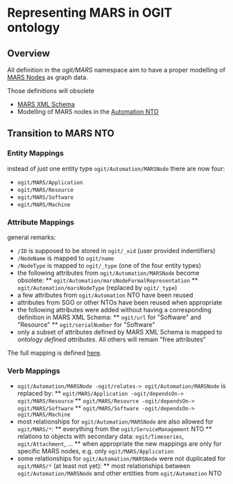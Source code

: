 # Representing MARS in OGIT ontology

## Overview

All definition in the _ogit/MARS_ namespace aim to have a proper modelling of
[MARS Nodes](https:///github.com/arago/MARS-Schema) as graph data.

Those definitions will obsolete

* [MARS XML Schema](https://github.com/arago/MARS-Schema/blob/master/schemas/MARSSchema2015.xsd)
* Modelling of MARS nodes in the [Automation NTO](../Automation/)


## Transition to MARS NTO

### Entity Mappings

instead of just one entity type `ogit/Automation/MARSNode` there are now four:

* `ogit/MARS/Application`
* `ogit/MARS/Resource`
* `ogit/MARS/Software`
* `ogit/MARS/Machine`

### Attribute Mappings

general remarks:

* `/ID` is supposed to be stored in `ogit/_xid` (user provided indentifiers)
* `/NodeName` is mapped to `ogit/name`
* `/NodeType` is mapped to `ogit/_type` (one of the four entity types)
* the following attributes from `ogit/Automation/MARSNode` become obsolete:
** `ogit/Automation/marsNodeFormalRepresentation`
** `ogit/Automation/marsNodeType` (replaced by `ogit/_type`)
* a few attributes from  `ogit/Automation` NTO have been reused
* attributes from SGO or other NTOs have been reused when appropriate
* the following attributes were added without having a corresponding definition in MARS XML Schema:
** `ogit/url` for "Software" and "Resource"
** `ogit/serialNumber` for "Software"
* only a subset of attributes defined by MARS XML Schema is mapped to _ontology defined attributes_. All others will remain "free attributes"

The full mapping is defined [here](AttributeMapping).

### Verb Mappings

* `ogit/Automation/MARSNode -ogit/relates-> ogit/Automation/MARSNode` is replaced by:
** `ogit/MARS/Application -ogit/dependsOn-> ogit/MARS/Resource`
** `ogit/MARS/Resource -ogit/dependsOn-> ogit/MARS/Software`
** `ogit/MARS/Software -ogit/dependsOn-> ogit/MARS/Machine`
* most relationships for `ogit/Automation/MARSNode` are also allowed for `ogit/MARS/*`:
** everything from the `ogit/ServiceManagement` NTO
** relations to objects with secondary data: `ogit/Timeseries`, `ogit/Attachment`, ...
** when appropriate the new mappings are only for specific MARS nodes, e.g. only `ogit/MARS/Application`
* some relationships for `ogit/Automation/MARSNode` were not duplicated for `ogit/MARS/*` (at least not yet):
** most relationships between `ogit/Automation/MARSNode` and other entities from `ogit/Automation` NTO
